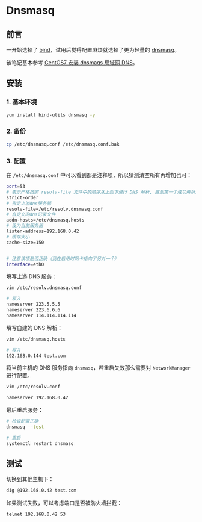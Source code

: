 # Dnsmasq

## 前言

一开始选择了 [bind](https://www.isc.org/bind/)，试用后觉得配置麻烦就选择了更为轻量的 [dnsmasq](http://www.thekelleys.org.uk/dnsmasq/doc.html)。

该笔记基本参考 [CentOS7 安装 dnsmaqs 局域网 DNS](https://www.cnblogs.com/pyyu/p/10318334.html)。

## 安装

### 1. 基本环境

```bash
yum install bind-utils dnsmasq -y
```

### 2. 备份

```bash
cp /etc/dnsmasq.conf /etc/dnsmasq.conf.bak
```

### 3. 配置

在 `/etc/dnsmasq.conf` 中可以看到都是注释项，所以猜测清空所有再增加也可：

```bash
port=53
# 表示严格按照 resolv-file 文件中的顺序从上到下进行 DNS 解析, 直到第一个成功解析成功为止
strict-order
# 指定上游dns服务器
resolv-file=/etc/resolv.dnsmasq.conf
# 自定义的dns记录文件
addn-hosts=/etc/dnsmasq.hosts
# 设为当前服务器
listen-address=192.168.0.42
# 缓存大小
cache-size=150


# 注意该项是否正确（我在启用时网卡指向了另外一个）
interface=eth0
```

填写上游 DNS 服务：

```bash
vim /etc/resolv.dnsmasq.conf

# 写入
nameserver 223.5.5.5
nameserver 223.6.6.6
nameserver 114.114.114.114
```

填写自建的 DNS 解析：

```bash
vim /etc/dnsmasq.hosts

# 写入
192.168.0.144 test.com
```

将当前主机的 DNS 服务指向 `dnsmasq`，若重启失效那么需要对 `NetworkManager` 进行配置。

```bash
vim /etc/resolv.conf

nameserver 192.168.0.42
```

最后重启服务：

```bash
# 检查配置正确
dnsmasq --test

# 重启
systemctl restart dnsmasq
```

## 测试

切换到其他主机下：

```bash
dig @192.168.0.42 test.com
```

如果测试失败，可以考虑端口是否被防火墙拦截：

```bash
telnet 192.168.0.42 53
```
